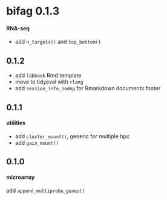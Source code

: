 # bifag 0.1.3

#### RNA-seq

- add `n_targets()` and `top_bottom()`

## 0.1.2

- add `labbook` Rmd template
- move to tidyeval with `rlang`
- add `session_info_nodep` for Rmarkdown documents footer

## 0.1.1

#### utilities

- add `cluster_mount()`, generic for multiple hpc
- add `gaia_mount()`

## 0.1.0

#### microarray

add `append_multiprobe_genes()`

